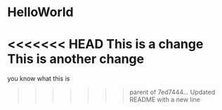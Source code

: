 # HelloWorld
<<<<<<< HEAD
This is a change
This is another change
=======
you know what this is
>>>>>>> parent of 7ed7444... Updated README with a new line
